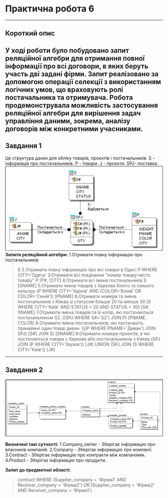 # Практична робота 6
---
Короткий опис
---
У ході роботи було побудовано запит реляційної алгебри для отримання повної інформації про всі договори, в яких беруть участь дві задані фірми. Запит реалізовано за допомогою операції селекції з використанням логічних умов, що враховують ролі постачальника та отримувача. Робота продемонструвала можливість застосування реляційної алгебри для вирішення задач управління даними, зокрема, аналізу договорів між конкретними учасниками.
---
**Завдання 1**
---
Це структура даних для обліку товарів, проєктів і постачальників.
 S - інформація про постачальників.
 P - товари.
 J - проєкти.
 SPJ- поставка.
![ ER- діаграма”](1.png)
**Запити реляційной алгебри:**
1.Отримати повну інформацію про постачальників 
> S
2.Отримати повну інформацію про всі товари в Одесі 
> P WHERE CITY='Одеса'
3.Отримати всі поєднання "номер товару-місто товару" 
> P [P#, CITY]
4.Отримати всі імена постачальників 
> S [SNAME]
5.Отримати імена товарів з Харкова білого та синього кольору 
> (P WHERE CITY='Харків' AND (COLOR='Білий' OR COLOR='Синій')) [PNAME]
6.Отримати номери та імена постачальників з Києва зі статусом більше 20 та менше 30 
> (S WHERE CITY='Київ' AND STATUS > 20 AND STATUS < 30) [S#, SNAME]
7.Отримати імена товарів та їх колір, які постачаються постачальником S2. 
> ((SPJ WHERE S#='S2') JOIN P) [PNAME, COLOR]
8.Отримати імена постачальників, які постачають принаймні один товар диван.
> (((P WHERE PNAME='Диван') JOIN SPJ) [S#] JOIN S) [SNAME]
9.Отримати номери проектів, в які постачаються товари з Харкова або постачальником з Києва
> (SPJ JOIN (P WHERE CITY='Харків')) [J#] UNION (SPJ JOIN (S WHERE CITY='Київ')) [J#]
---
**Завдання 2**
---
![ Фізична модель](2.png)

**Визначені такі сутності:**
1.Company_owner - Зберігає інформацію про власників компаній.
2.Company - Зберігає інформацію про компанії.
3.Contract - Зберігає інформацію про контракти між компаніями.
4.Product - Зберігає інформацію про продукти.

**Запит до предметної області:**
> contract WHERE (Supplier_company = 'Фірма1' AND Receiver_company = 'Фірма2') OR (Supplier_company = 'Фірма2' AND Receiver_company = 'Фірма1')